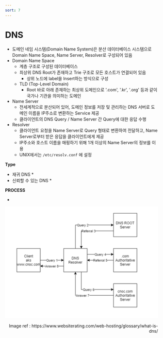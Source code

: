 ```yaml
---
sort: 7
---
```


# DNS

* 도메인 네임 시스템(Domain Name System)은 분산 데이터베이스 시스템으로 Domain Name Space, Name Server, Resolver로 구성되어 있음
* Domain Name Space
  * 계층 구조로 구성된 데이터베이스
  * 최상위 DNS Root가 존재하고 Trie 구조로 모든 호스트가 연결되어 있음
    * 상위 노드에 label을 Insert하는 방식으로 구성
  * TLD (Top-Level Domain)
    * Root 바로 아래 존재하는 최상위 도메인으로 '.com', '.kr', '.org' 등과 같이 국가나 기관을 의미하는 도메인
* Name Server
  * 전세계적으로 분산되어 있어, 도메인 정보를 저장 및 관리하는 DNS 서버로 도메인 이름을 IP주소로 변환하는 Service 제공
  * 클라이언트의 DNS Query / Name Server 간 Query에 대한 응답 수행
* Resolver
  * 클라이언트 요청을 Name Server로 Query 형태로 변환하여 전달하고, Name Server로부터 받은 응답을 클라이언트에게 제공
  * IP주소와 호스트 이름을 매핑하기 위해 1개 이상의 Name Server의 정보를 이용
  * UNIX에서는 `/etc/resolv.conf` 에 설정



**Type**

* 재귀 DNS
  * 
* 신뢰할 수 있는 DNS
  * 



**PROCESS**

* 



![DNS](./Img/DNS.png)

<div style="text-align: right"> Image ref : https://www.websiterating.com/web-hosting/glossary/what-is-dns/ </div>

